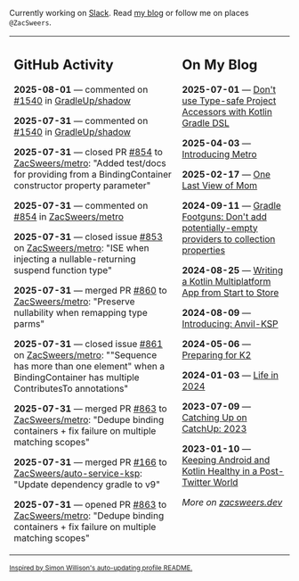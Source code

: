 Currently working on [Slack](https://slack.com/). Read [my blog](https://zacsweers.dev/) or follow me on places `@ZacSweers`.

<table><tr><td valign="top" width="60%">

## GitHub Activity
<!-- githubActivity starts -->
**2025-08-01** — commented on [#1540](https://github.com/GradleUp/shadow/issues/1540#issuecomment-3142114609) in [GradleUp/shadow](https://github.com/GradleUp/shadow)

**2025-07-31** — commented on [#1540](https://github.com/GradleUp/shadow/issues/1540#issuecomment-3141996017) in [GradleUp/shadow](https://github.com/GradleUp/shadow)

**2025-07-31** — closed PR [#854](https://github.com/ZacSweers/metro/pull/854) to [ZacSweers/metro](https://github.com/ZacSweers/metro): "Added test/docs for providing from a BindingContainer constructor property parameter"

**2025-07-31** — commented on [#854](https://github.com/ZacSweers/metro/pull/854#issuecomment-3141960415) in [ZacSweers/metro](https://github.com/ZacSweers/metro)

**2025-07-31** — closed issue [#853](https://github.com/ZacSweers/metro/issues/853) on [ZacSweers/metro](https://github.com/ZacSweers/metro): "ISE when injecting a nullable-returning suspend function type"

**2025-07-31** — merged PR [#860](https://github.com/ZacSweers/metro/pull/860) to [ZacSweers/metro](https://github.com/ZacSweers/metro): "Preserve nullability when remapping type parms"

**2025-07-31** — closed issue [#861](https://github.com/ZacSweers/metro/issues/861) on [ZacSweers/metro](https://github.com/ZacSweers/metro): ""Sequence has more than one element" when a BindingContainer has multiple ContributesTo annotations"

**2025-07-31** — merged PR [#863](https://github.com/ZacSweers/metro/pull/863) to [ZacSweers/metro](https://github.com/ZacSweers/metro): "Dedupe binding containers + fix failure on multiple matching scopes"

**2025-07-31** — merged PR [#166](https://github.com/ZacSweers/auto-service-ksp/pull/166) to [ZacSweers/auto-service-ksp](https://github.com/ZacSweers/auto-service-ksp): "Update dependency gradle to v9"

**2025-07-31** — opened PR [#863](https://github.com/ZacSweers/metro/pull/863) to [ZacSweers/metro](https://github.com/ZacSweers/metro): "Dedupe binding containers + fix failure on multiple matching scopes"
<!-- githubActivity ends -->
</td><td valign="top" width="40%">

## On My Blog
<!-- blog starts -->
**2025-07-01** — [Don't use Type-safe Project Accessors with Kotlin Gradle DSL](https://www.zacsweers.dev/dont-use-type-safe-project-accessors-with-kotlin-gradle-dsl/)

**2025-04-03** — [Introducing Metro](https://www.zacsweers.dev/introducing-metro/)

**2025-02-17** — [One Last View of Mom](https://www.zacsweers.dev/one-last-view-of-mom/)

**2024-09-11** — [Gradle Footguns: Don't add potentially-empty providers to collection properties](https://www.zacsweers.dev/gradle-footgun-adding-empty-providers-to-collection-properties/)

**2024-08-25** — [Writing a Kotlin Multiplatform App from Start to Store](https://www.zacsweers.dev/writing-a-kotlin-multiplatform-app-from-start-to-store/)

**2024-08-09** — [Introducing: Anvil-KSP](https://www.zacsweers.dev/introducing-anvil-ksp/)

**2024-05-06** — [Preparing for K2](https://www.zacsweers.dev/preparing-for-k2/)

**2024-01-03** — [Life in 2024](https://www.zacsweers.dev/life-in-2024/)

**2023-07-09** — [Catching Up on CatchUp: 2023](https://www.zacsweers.dev/catching-up-on-catchup-2023/)

**2023-01-10** — [Keeping Android and Kotlin Healthy in a Post-Twitter World](https://www.zacsweers.dev/keeping-android-healthy/)
<!-- blog ends -->
_More on [zacsweers.dev](https://zacsweers.dev/)_
</td></tr></table>

<sub><a href="https://simonwillison.net/2020/Jul/10/self-updating-profile-readme/">Inspired by Simon Willison's auto-updating profile README.</a></sub>